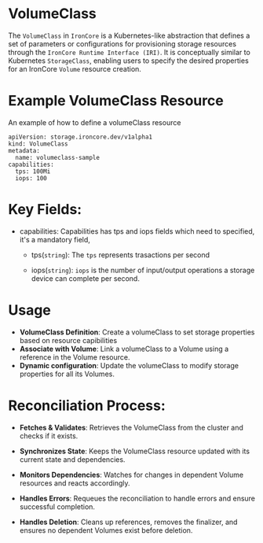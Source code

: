 # VolumeClass
The `VolumeClass` in `IronCore` is a Kubernetes-like abstraction that defines a set of parameters or configurations for provisioning storage resources through the `IronCore Runtime Interface (IRI)`. It is conceptually similar to Kubernetes `StorageClass`, enabling users to specify the desired properties for an IronCore `Volume` resource creation.

# Example VolumeClass Resource
An example of how to define a volumeClass resource

```
apiVersion: storage.ironcore.dev/v1alpha1
kind: VolumeClass
metadata:
  name: volumeclass-sample
capabilities:
  tps: 100Mi
  iops: 100
```

# Key Fields:
- capabilities: Capabilities has tps and iops fields which need to specified, it's a mandatory field,
  - tps(`string`): The `tps` represents trasactions per second

  - iops(`string`):  `iops` is the number of input/output operations a storage device can complete per second.

# Usage
- **VolumeClass Definition**: Create a volumeClass to set storage properties based on resource capibilities
- **Associate with Volume**: Link a volumeClass to a Volume using a reference in the Volume resource.
- **Dynamic configuration**: Update the volumeClass to modify storage properties for all its Volumes.

# Reconciliation Process:

- **Fetches & Validates**: Retrieves the VolumeClass from the cluster and checks if it exists.

- **Synchronizes State**: Keeps the VolumeClass resource updated with its current state and dependencies.

- **Monitors Dependencies**: Watches for changes in dependent Volume resources and reacts accordingly.

- **Handles Errors**: Requeues the reconciliation to handle errors and ensure successful completion.

- **Handles Deletion**: Cleans up references, removes the finalizer, and ensures no dependent Volumes exist before deletion.

